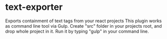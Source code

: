 # text-exporter
Exports containment of text tags from your react projects
This plugin works as command line tool via Gulp.
Create "src" folder in your projects root, and drop whole project in it.
Run it by typing "gulp" in your command line.  
